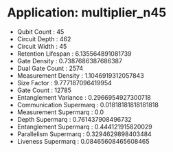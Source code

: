 # Application: multiplier_n45
- Qubit Count : 45
- Circuit Depth : 462
- Circuit Width : 45
- Retention Lifespan : 6.135564891081739
- Gate Density : 0.7387686387686387
- Dual Gate Count : 2574
- Measurement Density : 1.1046919312057843
- Size Factor : 9.777187096419954
- Gate Count : 12785
- Entanglement Variance : 0.2966954927300718
- Communication Supermarq : 0.01818181818181818
- Measurement Supermarq : 0.0
- Depth Supermarq : 0.761437908496732
- Entanglement Supermarq : 0.444121915820029
- Parallelism Supermarq : 0.3294629898403484
- Liveness Supermarq : 0.08465608465608465
